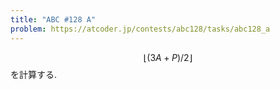 ```yaml
---
title: "ABC #128 A"
problem: https://atcoder.jp/contests/abc128/tasks/abc128_a
---
```

$$ \lfloor (3A+P) / 2 \rfloor $$ を計算する.
